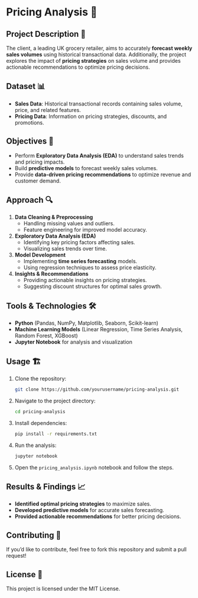 
# Pricing Analysis 🛒

## Project Description 🎯
The client, a leading UK grocery retailer, aims to accurately **forecast weekly sales volumes** using historical transactional data. Additionally, the project explores the impact of **pricing strategies** on sales volume and provides actionable recommendations to optimize pricing decisions.

## Dataset 📊
- **Sales Data**: Historical transactional records containing sales volume, price, and related features.
- **Pricing Data**: Information on pricing strategies, discounts, and promotions.

## Objectives 🚀
- Perform **Exploratory Data Analysis (EDA)** to understand sales trends and pricing impacts.
- Build **predictive models** to forecast weekly sales volumes.
- Provide **data-driven pricing recommendations** to optimize revenue and customer demand.

## Approach 🔍
1. **Data Cleaning & Preprocessing**
   - Handling missing values and outliers.
   - Feature engineering for improved model accuracy.
2. **Exploratory Data Analysis (EDA)**
   - Identifying key pricing factors affecting sales.
   - Visualizing sales trends over time.
3. **Model Development**
   - Implementing **time series forecasting** models.
   - Using regression techniques to assess price elasticity.
4. **Insights & Recommendations**
   - Providing actionable insights on pricing strategies.
   - Suggesting discount structures for optimal sales growth.

## Tools & Technologies 🛠️
- **Python** (Pandas, NumPy, Matplotlib, Seaborn, Scikit-learn)
- **Machine Learning Models** (Linear Regression, Time Series Analysis, Random Forest, XGBoost)
- **Jupyter Notebook** for analysis and visualization

## Usage 🏗️
1. Clone the repository:
   ```sh
   git clone https://github.com/yourusername/pricing-analysis.git
   ```
2. Navigate to the project directory:
   ```sh
   cd pricing-analysis
   ```
3. Install dependencies:
   ```sh
   pip install -r requirements.txt
   ```
4. Run the analysis:
   ```sh
   jupyter notebook
   ```
5. Open the `pricing_analysis.ipynb` notebook and follow the steps.

## Results & Findings 📈
- **Identified optimal pricing strategies** to maximize sales.
- **Developed predictive models** for accurate sales forecasting.
- **Provided actionable recommendations** for better pricing decisions.

## Contributing 🤝
If you’d like to contribute, feel free to fork this repository and submit a pull request!

## License 📜
This project is licensed under the MIT License.
